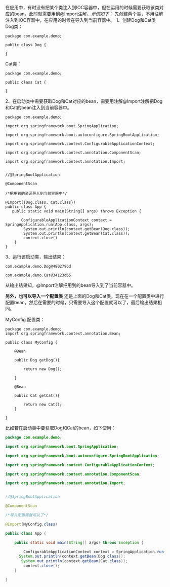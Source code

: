 在应用中，有时没有把某个类注入到IOC容器中，但在运用的时候需要获取该类对应的bean，此时就需要用到@Import注解。*示例如下：* 先创建两个类，不用注解注入到IOC容器中，在应用的时候在导入到当前容器中。 1、创建Dog和Cat类 Dog类：

```
package com.example.demo;

public class Dog {

}
```

Cat类：

```
package com.example.demo;

public class Cat {

}
```

2、在启动类中需要获取Dog和Cat对应的bean，需要用注解@Import注解把Dog和Cat的bean注入到当前容器中。

```
package com.example.demo;

import org.springframework.boot.SpringApplication;

import org.springframework.boot.autoconfigure.SpringBootApplication;

import org.springframework.context.ConfigurableApplicationContext;

import org.springframework.context.annotation.ComponentScan;

import org.springframework.context.annotation.Import;


//@SpringBootApplication

@ComponentScan

/*把用到的资源导入到当前容器中*/

@Import({Dog.class, Cat.class})
public class App {
   public static void main(String[] args) throws Exception {

       ConfigurableApplicationContext context = SpringApplication.run(App.class, args);
        System.out.println(context.getBean(Dog.class));
        System.out.println(context.getBean(Cat.class));
        context.close()
    }
}
```

3、运行该启动类，输出结果：

```
com.example.demo.Dog@4802796d

com.example.demo.Cat@34123d65
```

从输出结果知，@Import注解把用到的bean导入到了当前容器中。

**另外，也可以导入一个配置类** 还是上面的Dog和Cat类，现在在一个配置类中进行配置bean，然后在需要的时候，只需要导入这个配置就可以了，最后输出结果相同。

MyConfig 配置类：

```
package com.example.demo;
import org.springframework.context.annotation.Bean;

public class MyConfig {

    @Bean

    public Dog getDog(){

        return new Dog();

    }

    @Bean

    public Cat getCat(){

        return new Cat();
    }

}
```

比如若在启动类中要获取Dog和Cat的bean，如下使用：

```java
package com.example.demo;

import org.springframework.boot.SpringApplication;

import org.springframework.boot.autoconfigure.SpringBootApplication;

import org.springframework.context.ConfigurableApplicationContext;

import org.springframework.context.annotation.ComponentScan;

import org.springframework.context.annotation.Import;


//@SpringBootApplication

@ComponentScan

/*导入配置类就可以了*/

@Import(MyConfig.class)

public class App {

    public static void main(String[] args) throws Exception {

        ConfigurableApplicationContext context = SpringApplication.run(App.class, args);
      System.out.println(context.getBean(Dog.class));
       System.out.println(context.getBean(Cat.class));
        context.close();
    }

}
```